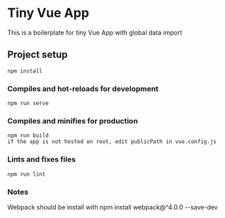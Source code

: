 # Tiny Vue App

This is a boilerplate for tiny Vue App with global data import

## Project setup
```
npm install
```

### Compiles and hot-reloads for development
```
npm run serve
```

### Compiles and minifies for production
```
npm run build
if the app is not hosted on root, edit publicPath in vue.config.js
```

### Lints and fixes files
```
npm run lint
```

### Notes

Webpack should be install with npm install webpack@^4.0.0 --save-dev
